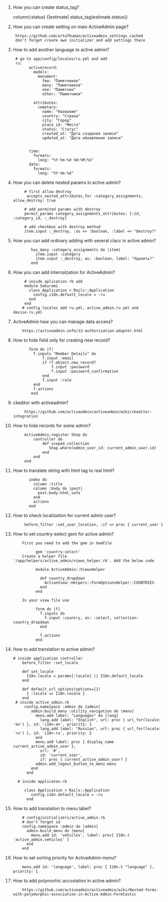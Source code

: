 1. How you can create status_tag?
      
      column(:status) {|estimate| status_tag(estimate.status)}
2. How you can create setting on main ActiveAdmin page?

        https://github.com/artofhuman/activeadmin_settings_cached
        don't forget create own initializer and add settings there
3. How to add another language to active admin?
            
        # go to app/config/locales/ru.yml and add
        ru:
              activerecord:
                models:
                  monument: 
                    few: "Памятников"
                    many: "Памятников"
                    one: "Памятник"
                    other: "Памятники" 

                attributes:
                  cemetary: 
                    name: "Название"
                    country: "Страна"
                    city: "Город"
                    place_id: "Место"
                    status: "Статус"
                    created_at: "Дата создания записи"
                    updated_at: "Дата обновления записи"


              time:
                formats:
                  long: "%Y-%m-%d %H:%M:%S"  
              date:
                formats:
                  long: "%Y-%m-%d"
1. How you can delete nested params in active admin?
            
            # first allow destroy
             accepts_nested_attributes_for :category_assignments, allow_destroy: true
             
            # add permited params with destroy
            permit_params category_assignments_attributes: [:id, :category_id, :_destroy]
            
            # add checkbox with destroy method
            item.input :_destroy, :as => :boolean, :label => "Destroy?"
2. How you can add ordinary adding with several clacc in active admin?
            
               has_many :category_assignments do |item|
                 item.input :category
                 item.input :_destroy, as: :boolean, label: "Удалить?"
               end
3. How you can add internalzation for ActiveAdmin?
            
            # inside aplication rb add 
            module Sakurami
              class Application < Rails::Application
                config.i18n.default_locale = :ru
              end
            end
           # config locales add ru.yml, active_admin.ru.yml and devise.ru.yml
4. ActiveAdmin haw you can manage data access?
           
           https://activeadmin.info/13-authorization-adapter.html
5. How to hide field only for creating new record?
            
              form do |f|
                f.inputs "Member Details" do
                    f.input :email
                    if !f.object.new_record?
                        f.input :password
                        f.input :password_confirmation
                    end
                    f.input :role
                end
                f.actions
               end
6. ckeditor with activeadmin?
      
            https://github.com/activeadmin/activeadmin/wiki/ckeditor-integration
7. How to hide records for some admin?
            
            ActiveAdmin.register Shop do
                controller do
                    def scoped_collection
                       Shop.where(admin_user_id: current_admin_user.id)
                    end
                end
            end
8. How to translate string with html tag to real html?
            
              index do
                column :title
                column :body do |post|
                  post.body.html_safe
                end
                actions
              end
9. How to check localization for current admin user?
      
      
            before_filter :set_user_location, :if => proc { current_user }
10. How to set country-select gem for active admin?
            
            First you need to add the gem in GemFile

                  gem 'country-select'
            Create a helper file '/app/helpers/active_admin/views_helper.rb'. Add the below code

                  module ActiveAdmin::ViewsHelper

                    def country_dropdown 
                      ActionView::Helpers::FormOptionsHelper::COUNTRIES
                    end 
                  end 
                  
            In your view file use

                  form do |f|
                    f.inputs do 
                      f.input :country, as: :select, collection: country_dropdown
                    end

                    f.actions
                  end
11. How to add translation to active admin?
        
        # inside application controller 
            before_filter :set_locale

            def set_locale
              I18n.locale = params[:locale] || I18n.default_locale
            end

            def default_url_options(options={})
              { :locale => I18n.locale }
            end
         # inside active_admin.rb
             config.namespace :admin do |admin|
                admin.build_menu :utility_navigation do |menu|
                  menu.add label: "Languages" do |lang|
                    lang.add label: "English", url: proc { url_for(locale: 'en') }, id: 'i18n-en', priority: 1
                    lang.add label: "Russian", url: proc { url_for(locale: 'ru') }, id: 'i18n-ru', priority: 2
                  end
                  menu.add label: proc { display_name current_active_admin_user },
                    url: '#',
                    id: 'current_user',
                    if: proc { current_active_admin_user? }
                  admin.add_logout_button_to_menu menu
                end
              end
           
          # inside applicaton.rb
 
             class Application < Rails::Application
                config.i18n.default_locale = :ru
              end
12. How to add translation to menu label?
            
            # config/initializers/active_admin.rb
            # don't forget id
            config.namespace :admin do |admin|
              admin.build_menu do |menu|
                menu.add id: 'vehicles', label: proc{ I18n.t 'active_admin.vehicles' }
              end
            end
13. How to set sorting priority for ActiveAdmin menu?
            
            menu.add id: 'language', label: proc { I18n.t "language" }, priority: 1 
14. How to add polymorhic accosiation in active admin?
            
            https://github.com/activeadmin/activeadmin/wiki/Nested-forms-with-polymorphic-association-in-Active-Admin-Formtastic

